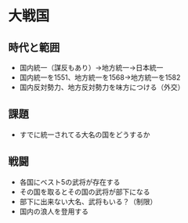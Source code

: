 # 大戦国

## 時代と範囲
- 国内統一（謀反もあり）→地方統一→日本統一
- 国内統一を1551、地方統一を1568→地方統一を1582
- 国内反対勢力、地方反対勢力を味方につける（外交）


## 課題
- すでに統一されてる大名の国をどうするか

## 戦闘
- 各国にベスト5の武将が存在する
- その国を取るとその国の武将が部下になる
- 部下に出来ない大名、武将もいる？（制限）
- 国内の浪人を登用する
